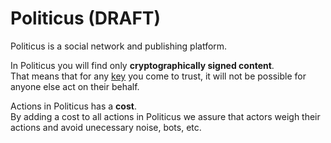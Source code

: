 # Politicus (DRAFT)

Politicus is a social network and publishing platform.

In Politicus you will find only **cryptographically signed content**.  
That means that for any [key]() you come to trust, it will not be possible for anyone else act on their behalf.

Actions in Politicus has a **cost**.  
By adding a cost to all actions in Politicus we assure that actors weigh their actions and avoid unecessary noise, bots, etc. 

